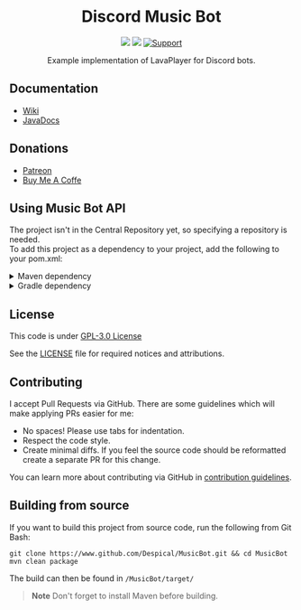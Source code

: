 <h1 align="center">Discord Music Bot</h1>

<div align="center">

[![](https://jitpack.io/v/Despical/MusicBot.svg)](https://jitpack.io/#Despical/MusicBot)
[![](https://img.shields.io/badge/JavaDocs-latest-lime.svg)](https://javadoc.jitpack.io/com/github/Despical/MusicBot/latest/javadoc/index.html)
[![Support](https://img.shields.io/badge/Patreon-Support-lime.svg?logo=Patreon)](https://www.patreon.com/despical)

Example implementation of LavaPlayer for Discord bots.

</div>

## Documentation
- [Wiki](https://github.com/Despical/MusicBot/wiki)
- [JavaDocs](https://javadoc.jitpack.io/com/github/Despical/MusicBot/latest/javadoc/index.html)

## Donations
- [Patreon](https://www.patreon.com/despical)
- [Buy Me A Coffe](https://www.buymeacoffee.com/despical)

## Using Music Bot API
The project isn't in the Central Repository yet, so specifying a repository is needed.<br>
To add this project as a dependency to your project, add the following to your pom.xml:

<details>
<summary>Maven dependency</summary>

```xml
<repository>
    <id>jitpack.io</id>
    <url>https://jitpack.io</url>
</repository>
```
```xml
<dependency>
    <groupId>com.github.Despical</groupId>
    <artifactId>MusicBot</artifactId>
    <version>1.0.0-SNAPSHOT</version>
    <scope>compile</scope>
</dependency>
```

</details>

<details>
<summary>Gradle dependency</summary>

```
repositories {
    maven { url 'https://jitpack.io' }
}
```
```
dependencies {
    compileOnly group: "com.github.Despical", name: "MusicBot", version: "1.0.0-SNAPSHOT";
}
```
</details>

## License
This code is under [GPL-3.0 License](http://www.gnu.org/licenses/gpl-3.0.html)

See the [LICENSE](https://github.com/Despical/MusicBot/blob/master/LICENSE) file for required notices and attributions.

## Contributing

I accept Pull Requests via GitHub. There are some guidelines which will make applying PRs easier for me:
+ No spaces! Please use tabs for indentation.
+ Respect the code style.
+ Create minimal diffs. If you feel the source code should be reformatted create a separate PR for this change.

You can learn more about contributing via GitHub in [contribution guidelines](https://github.com/Despical/MusicBot/blob/master/CONTRIBUTING.md).

## Building from source
If you want to build this project from source code, run the following from Git Bash:
```
git clone https://www.github.com/Despical/MusicBot.git && cd MusicBot
mvn clean package
```
The build can then be found in ``/MusicBot/target/``
> **Note** Don't forget to install Maven before building.
